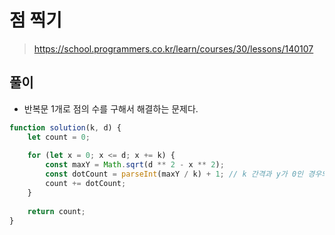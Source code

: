 # 점 찍기
> https://school.programmers.co.kr/learn/courses/30/lessons/140107

## 풀이
- 반복문 1개로 점의 수를 구해서 해결하는 문제다.

```js
function solution(k, d) {
    let count = 0;
    
    for (let x = 0; x <= d; x += k) {
        const maxY = Math.sqrt(d ** 2 - x ** 2);
        const dotCount = parseInt(maxY / k) + 1; // k 간격과 y가 0인 경우의 1가산
        count += dotCount;
    }
    
    return count;
}
```
